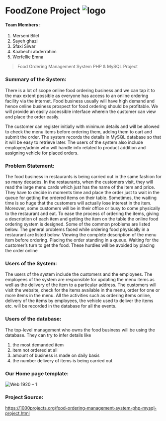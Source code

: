  
# FoodZone Project  ![logo](https://user-images.githubusercontent.com/57067060/69011032-54aa9100-0966-11ea-95d4-f1879d9c6fa1.png )

#### Team Members :
1. Merseni Bilel
2. Sayeh ghazi
3. Sfaxi Siwar
4. Kaabechi abderrahim
5. Werfellie Emna


> Food Ordering Management System PHP &amp; MySQL Project

### Summary of the System: 
There is a lot of scope online food ordering business and we can tap it to the max extent possible as everyone has access to an online ordering facility via the internet. Food business usually will have high demand and hence online business prospect for food ordering should be profitable.  We will provide an easily accessible interface wherein the customer can view and place the order easily.

The customer can register initially with minimum details and will be allowed to check the menu items before ordering them, adding them to cart and submit the order. The system records the details in MySQL database so that it will be easy to retrieve later. The users of the system also include employee/admin who will handle info related to product addition and assigning vehicle for placed orders.

### Problem Statement:
The food business in restaurants is being carried out in the same fashion for so many decades. In the restaurants, when the customers visit, they will read the large menu cards which just has the name of the item and price. They have to decide in moments time and place the order just to wait in the queue for getting the ordered items on their table. Sometimes, the waiting time is so huge that the customers will actually lose interest in the item. Moreover, some customers will be in their office or busy to come physically to the restaurant and eat. 
To ease the process of ordering the items, giving a description of each item and getting the item on the table the online food ordering system is designed. Some of the common problems are listed below.
The general problems faced while ordering food physically in a restaurant are listed below.
Viewing the complete description of the menu item before ordering.
Placing the order standing in a queue.
Waiting for the customer’s turn to get the food.
These hurdles will be avoided by placing the order online

### Users of the System:
The users of the system include the customers and the employees. The employees of the system are responsible for updating the menu items as well as the delivery of the item to a particular address. The customers will visit the website, check for the items available in the menu, order for one or more items in the menu. All the activities such as ordering items online, delivery of the items by employees, the vehicle used to deliver the items etc. will be recorded in the database for all the events.

### Users of the database:
The top-level management who owns the food business will be using the database. They can try to infer details like

1. the most demanded item 
2. item not ordered at all
3. amount of business is made on daily basis
4. the number delivery of items is being carried out

### Our Home page template:
![Web 1920 – 1](https://user-images.githubusercontent.com/57067060/69013971-e5449980-0985-11ea-8a19-b249ca88ae4f.jpg)

### Project Source:
https://1000projects.org/food-ordering-management-system-php-mysql-project.html

